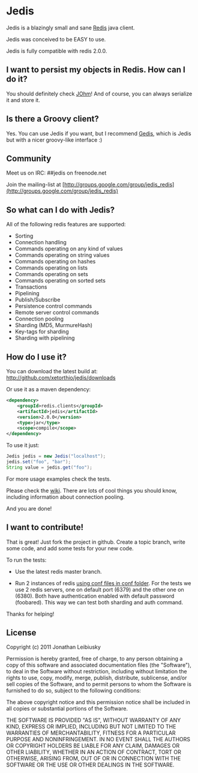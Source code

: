 # Jedis

Jedis is a blazingly small and sane [Redis](http://github.com/antirez/redis "Redis") java client.

Jedis was conceived to be EASY to use.

Jedis is fully compatible with redis 2.0.0.

## I want to persist my objects in Redis. How can I do it?
You should definitely check [JOhm](http://github.com/xetorthio/johm "JOhm")!
And of course, you can always serialize it and store it.

## Is there a Groovy client?

Yes. You can use Jedis if you want, but I recommend [Gedis](http://github.com/xetorthio/gedis "Gedis"), which is Jedis but with a nicer groovy-like interface :) 

## Community

Meet us on IRC: ##jedis on freenode.net

Join the mailing-list at [http://groups.google.com/group/jedis_redis](http://groups.google.com/group/jedis_redis)

## So what can I do with Jedis?
All of the following redis features are supported:

- Sorting
- Connection handling
- Commands operating on any kind of values
- Commands operating on string values
- Commands operating on hashes
- Commands operating on lists
- Commands operating on sets
- Commands operating on sorted sets
- Transactions
- Pipelining
- Publish/Subscribe
- Persistence control commands
- Remote server control commands
- Connection pooling
- Sharding (MD5, MurmureHash)
- Key-tags for sharding
- Sharding with pipelining

## How do I use it?

You can download the latest build at: 
    http://github.com/xetorthio/jedis/downloads

Or use it as a maven dependency:

```xml
<dependency>
    <groupId>redis.clients</groupId>
    <artifactId>jedis</artifactId>
    <version>2.0.0</version>
    <type>jar</type>
    <scope>compile</scope>
</dependency>
```

To use it just:
    
```java
Jedis jedis = new Jedis("localhost");
jedis.set("foo", "bar");
String value = jedis.get("foo");
```

For more usage examples check the tests.

Please check the [wiki](http://github.com/xetorthio/jedis/wiki "wiki"). There are lots of cool things you should know, including information about connection pooling.

And you are done!

## I want to contribute!

That is great! Just fork the project in github. Create a topic branch, write some code, and add some tests for your new code.

To run the tests:

- Use the latest redis master branch.

- Run 2 instances of redis [using conf files in conf folder](https://github.com/xetorthio/jedis/wiki). For the tests we use 2 redis servers, one on default port (6379) and the other one on (6380). Both have authentication enabled with default password (foobared). This way we can test both sharding and auth command.

Thanks for helping!

## License

Copyright (c) 2011 Jonathan Leibiusky

Permission is hereby granted, free of charge, to any person
obtaining a copy of this software and associated documentation
files (the "Software"), to deal in the Software without
restriction, including without limitation the rights to use,
copy, modify, merge, publish, distribute, sublicense, and/or sell
copies of the Software, and to permit persons to whom the
Software is furnished to do so, subject to the following
conditions:

The above copyright notice and this permission notice shall be
included in all copies or substantial portions of the Software.

THE SOFTWARE IS PROVIDED "AS IS", WITHOUT WARRANTY OF ANY KIND,
EXPRESS OR IMPLIED, INCLUDING BUT NOT LIMITED TO THE WARRANTIES
OF MERCHANTABILITY, FITNESS FOR A PARTICULAR PURPOSE AND
NONINFRINGEMENT. IN NO EVENT SHALL THE AUTHORS OR COPYRIGHT
HOLDERS BE LIABLE FOR ANY CLAIM, DAMAGES OR OTHER LIABILITY,
WHETHER IN AN ACTION OF CONTRACT, TORT OR OTHERWISE, ARISING
FROM, OUT OF OR IN CONNECTION WITH THE SOFTWARE OR THE USE OR
OTHER DEALINGS IN THE SOFTWARE.

